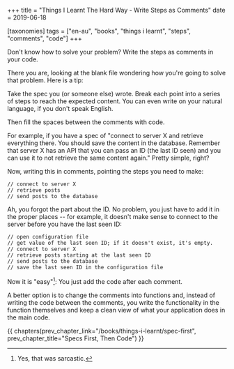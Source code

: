 +++
title = "Things I Learnt The Hard Way - Write Steps as Comments"
date = 2019-06-18

[taxonomies]
tags = ["en-au", "books", "things i learnt", "steps", "comments", "code"]
+++

Don't know how to solve your problem? Write the steps as comments in your
code.

<!-- more -->

There you are, looking at the blank file wondering how you're going to solve
that problem. Here is a tip:

Take the spec you (or someone else) wrote. Break each point into a series of
steps to reach the expected content. You can even write on your natural
language, if you don't speak English.

Then fill the spaces between the comments with code.

For example, if you have a spec of "connect to server X and retrieve
everything there. You should save the content in the database. Remember that
server X has an API that you can pass an ID (the last ID seen) and you can use
it to not retrieve the same content again." Pretty simple, right?

Now, writing this in comments, pointing the steps you need to make:

```
// connect to server X
// retrieve posts
// send posts to the database
```

Ah, you forgot the part about the ID. No problem, you just have to add it in
the proper places -- for example, it doesn't make sense to connect to the
server before you have the last seen ID:

```
// open configuration file
// get value of the last seen ID; if it doesn't exist, it's empty.
// connect to server X
// retrieve posts starting at the last seen ID
// send posts to the database
// save the last seen ID in the configuration file
```

Now it is "easy"[^1]: You just add the code after each comment.

A better option is to change the comments into functions and, instead of
writing the code between the comments, you write the functionality in the
function themselves and keep a clean view of what your application does in the
main code.

[^1]: Yes, that was sarcastic.

{{ chapters(prev_chapter_link="/books/things-i-learnt/spec-first", prev_chapter_title="Specs First, Then Code") }}
